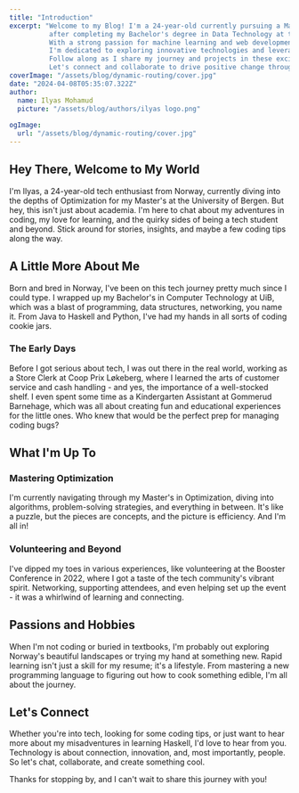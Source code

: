 ```yaml
---
title: "Introduction"
excerpt: "Welcome to my Blog! I'm a 24-year-old currently pursuing a Master's degree in Informatics at UiB, 
          after completing my Bachelor's degree in Data Technology at the same university. 
          With a strong passion for machine learning and web development, 
          I'm dedicated to exploring innovative technologies and leveraging them to create impactful solutions. 
          Follow along as I share my journey and projects in these exciting fields. 
          Let's connect and collaborate to drive positive change through technology!"
coverImage: "/assets/blog/dynamic-routing/cover.jpg"
date: "2024-04-08T05:35:07.322Z"
author:
  name: Ilyas Mohamud
  picture: "/assets/blog/authors/ilyas logo.png"
 
ogImage:
  url: "/assets/blog/dynamic-routing/cover.jpg"
---
```


## Hey There, Welcome to My World

I'm Ilyas, a 24-year-old tech enthusiast from Norway, currently diving into the depths of Optimization for my Master's at the University of Bergen. But hey, this isn't just about academia. I'm here to chat about my adventures in coding, my love for learning, and the quirky sides of being a tech student and beyond. Stick around for stories, insights, and maybe a few coding tips along the way.

## A Little More About Me

Born and bred in Norway, I've been on this tech journey pretty much since I could type. I wrapped up my Bachelor's in Computer Technology at UiB, which was a blast of programming, data structures, networking, you name it. From Java to Haskell and Python, I've had my hands in all sorts of coding cookie jars.

### The Early Days

Before I got serious about tech, I was out there in the real world, working as a Store Clerk at Coop Prix Løkeberg, where I learned the arts of customer service and cash handling - and yes, the importance of a well-stocked shelf. I even spent some time as a Kindergarten Assistant at Gommerud Barnehage, which was all about creating fun and educational experiences for the little ones. Who knew that would be the perfect prep for managing coding bugs?

## What I'm Up To

### Mastering Optimization

I'm currently navigating through my Master's in Optimization, diving into algorithms, problem-solving strategies, and everything in between. It's like a puzzle, but the pieces are concepts, and the picture is efficiency. And I'm all in!

### Volunteering and Beyond

I've dipped my toes in various experiences, like volunteering at the Booster Conference in 2022, where I got a taste of the tech community's vibrant spirit. Networking, supporting attendees, and even helping set up the event - it was a whirlwind of learning and connecting.

## Passions and Hobbies

When I'm not coding or buried in textbooks, I'm probably out exploring Norway's beautiful landscapes or trying my hand at something new. Rapid learning isn't just a skill for my resume; it's a lifestyle. From mastering a new programming language to figuring out how to cook something edible, I'm all about the journey.

## Let's Connect

Whether you're into tech, looking for some coding tips, or just want to hear more about my misadventures in learning Haskell, I'd love to hear from you. Technology is about connection, innovation, and, most importantly, people. So let's chat, collaborate, and create something cool.

Thanks for stopping by, and I can't wait to share this journey with you!

